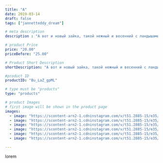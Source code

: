 ```yaml
---
title: "А"
date: 2019-03-14
draft: false
tags: ["jannetteddy_dream"]

# meta description
description : "А вот и новый зайка, такой нежный и весенний с ландышами на пузеке🐰 #зайкатедди #заяцтедди #теддизаяц #заяц #зайка #весна #моявесна #handmade #хендмейд #своимир"

# product Price
price: "20.00"
priceBefore: "25.00"

# Product Short Description
shortDescription: "А вот и новый зайка, такой нежный и весенний с ландышами на пузеке🐰 #зайкатедди #заяцтедди #теддизаяц #заяц #зайка #весна #моявесна #handmade #хендмейд #своимируками #мишкатедди #teddy #teddybear #вдохновение_природой_by_jannet"

#product ID
productID: "Bu_LaZ_gpML"

# type must be "products"
type: "products"

# product Images
# first image will be shown in the product page
images:
  - image: "https://scontent-arn2-1.cdninstagram.com/v/t51.2885-15/e35/51180398_1213258812171383_1734467271083052696_n.jpg?_nc_ht=scontent-arn2-1.cdninstagram.com&_nc_cat=111&_nc_ohc=b8do4bhHQHgAX_idd13&se=7&tp=1&oh=72399b5a99e551bb97187bdd3c870364&oe=6059E225&ig_cache_key=MTk5OTM2Njk0OTIyMTY2NzEzNw%3D%3D.2"
  - image: "https://scontent-arn2-1.cdninstagram.com/v/t51.2885-15/e35/52619140_571808069976043_1736476280575182964_n.jpg?_nc_ht=scontent-arn2-1.cdninstagram.com&_nc_cat=107&_nc_ohc=RzpqsJKVKT0AX-GvCaT&se=7&tp=1&oh=ce90acd71c2527bb5b4a91e968e48240&oe=605D817D&ig_cache_key=MTk5OTM2Njk0OTI0NjYwMjE5NQ%3D%3D.2"
  - image: "https://scontent-arn2-1.cdninstagram.com/v/t51.2885-15/e35/52759776_327332728140088_2717161432706772790_n.jpg?_nc_ht=scontent-arn2-1.cdninstagram.com&_nc_cat=104&_nc_ohc=Zog--IBNInIAX8V-GkC&se=7&tp=1&oh=2af608c1353782d17af9c494725f8a82&oe=605A1BB5&ig_cache_key=MTk5OTM2Njk0OTIyMTQ5Njc2NQ%3D%3D.2"
  - image: "https://scontent-arn2-1.cdninstagram.com/v/t51.2885-15/e35/53430102_2059442374356154_6820097936213075206_n.jpg?_nc_ht=scontent-arn2-1.cdninstagram.com&_nc_cat=110&_nc_ohc=Ri4Z4AGTuv8AX9floJs&se=7&tp=1&oh=f18dfe8ae0951e6bed5a959fbdef9c0e&oe=605D0994&ig_cache_key=MTk5OTM2Njk0OTIwNDkxMzQxOQ%3D%3D.2"
  - image: "https://scontent-arn2-1.cdninstagram.com/v/t51.2885-15/e35/51333621_1035277269993294_836936013787261039_n.jpg?_nc_ht=scontent-arn2-1.cdninstagram.com&_nc_cat=106&_nc_ohc=iAJbiGSUeMkAX8OJl8v&se=7&tp=1&oh=f9e50a1eac14457de92d340a0c98af33&oe=605CB9B3&ig_cache_key=MTk5OTM2Njk0OTIyOTk3NTY1OA%3D%3D.2"
  - image: "https://scontent-arn2-1.cdninstagram.com/v/t51.2885-15/e35/52956524_369245783669919_5864992201122312776_n.jpg?_nc_ht=scontent-arn2-1.cdninstagram.com&_nc_cat=103&_nc_ohc=95IuY9hkm1wAX_OJKEo&se=7&tp=1&oh=706ebd44e1e93b4900c27743fa709f25&oe=605A5030&ig_cache_key=MTk5OTM2Njk0OTIzODM1MDI3MA%3D%3D.2"

---
```

lorem
